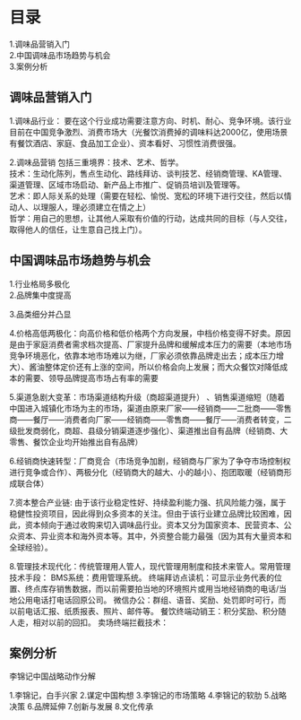 # 目录
1.调味品营销入门   
2.中国调味品市场趋势与机会   
3.案例分析   

## 调味品营销入门 
1.调味品行业：
  要在这个行业成功需要注意方向、时机、耐心、竞争环境。该行业目前在中国竞争激烈、消费市场大（光餐饮消费掉的调味料达2000亿，使用场景有餐饮酒店、家庭、食品加工企业）、资本看好、习惯性消费很强。
  
2.调味品营销
  包括三重境界：技术、艺术、哲学。    
  技术：生动化陈列，售点生动化、路线拜访、谈判技艺、经销商管理、KA管理、渠道管理、区域市场启动、新产品上市推广、促销员培训及管理等。     
  艺术：即人际关系的处理（需要在轻松、愉悦、宽松的环境下进行交往，然后以情动人、以理服人，理必须建立在情之上）     
  哲学：用自己的思想，让其他人采取有价值的行动，达成共同的目标（与人交往，取得他人的信任，让生意自己找上门）。     

## 中国调味品市场趋势与机会 
1.行业格局多极化  
2.品牌集中度提高   

3.品类细分并凸显  

4.价格高低两极化：向高价格和低价格两个方向发展，中档价格变得不好卖。原因是由于家庭消费者需求档次提高、厂家提升品牌和缓解成本压力的需要（本地市场竞争环境恶化，依靠本地市场难以为继，厂家必须依靠品牌走出去；成本压力增大）、酱油整体定价还有上涨的空间，所以价格会向上发展；而大众餐饮对降低成本的需要、领导品牌提高市场占有率的需要

5.渠道急剧大变革：市场渠道结构升级（商超渠道提升） 、销售渠道缩短（随着中国进入城镇化市场为主的市场，渠道由原来厂家——经销商——二批商——零售商——餐厅——消费者向厂家——经销商——零售商——餐厅——消费者转变，二级批发商弱化，商超、县级分销渠道逐步强化）、渠道推出自有品牌（经销商、大零售、餐饮企业均开始推出自有品牌）

6.经销商快速转型：厂商竞合（市场竞争加剧，经销商与厂家为了争夺市场控制权进行竞争或合作）、两极分化（经销商大的越大、小的越小）、抱团取暖（经销商形成联合体）

7.资本整合产业链: 由于该行业稳定性好、持续盈利能力强、抗风险能力强，属于稳健性投资项目，因此得到众多资本的关注。但由于该行业建立品牌比较困难，因此，资本倾向于通过收购来切入调味品行业。资本又分为国家资本、民营资本、公众资本、异业资本和海外资本等。其中，外资整合能力最强（因为其有大量资本和全球经验）。

8.管理技术现代化：传统管理用人管人，现代管理用制度和技术来管人。常用管理技术手段：
  BMS系统：费用管理系统。
  终端拜访点读机：可显示业务代表的位置、终点库存销售数据，而以前需要拍当地的环境照片或用当地经销商的电话/当地公用电话打电话回原公司。
  微信办公：群组、语音、奖励、处罚即时可行，而以前电话汇报、纸质报表、照片、邮件等。
  餐饮终端动销王：积分奖励、积分随人走，相对以前的回扣。
  卖场终端拦截技术：
  

## 案例分析
李锦记中国战略动作分解

1.李锦记，白手兴家
2.谋定中国构想
3.李锦记的市场策略
4.李锦记的软肋
5.战略决策
6.品牌延伸
7.创新与发展
8.文化传承

